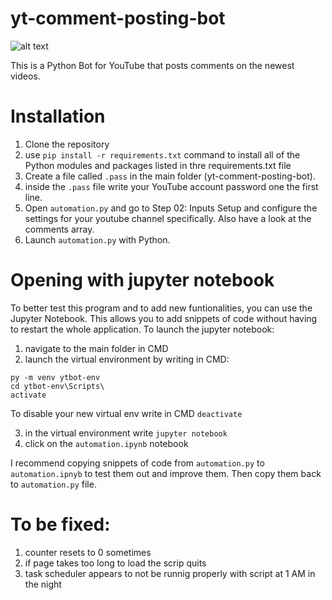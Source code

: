 # yt-comment-posting-bot



![alt text]([https://github.com/adam-p/markdown-here/raw/master/src/common/images/icon48.png](https://medianopol.ro/wp-content/uploads/2023/01/yt-comment-posting-bot-2048x1024.png) "YouTube Comment Posting Bot Banner")

This is a Python Bot for YouTube that posts comments on the newest videos.



# Installation
1. Clone the repository
2. use `pip install -r requirements.txt` command to install all of the Python modules and packages listed in thre requirements.txt file
3. Create a file called `.pass` in the main folder (yt-comment-posting-bot).
4. inside the `.pass` file write your YouTube account password one the first line.
5. Open `automation.py` and go to Step 02: Inputs Setup and configure the settings for your youtube channel specifically. Also have a look at the comments array.
6. Launch `automation.py` with Python.


# Opening with jupyter notebook
To better test this program and to add new funtionalities, you can use the Jupyter Notebook. This allows you to add snippets of code without having to restart the whole application. To launch the jupyter notebook:

1. navigate to the main folder in CMD
2. launch the virtual environment by writing in CMD:
```
py -m venv ytbot-env
cd ytbot-env\Scripts\
activate
```



To disable your new virtual env write in CMD `deactivate`

3. in the virtual environment write 
`jupyter notebook`
4. click on the `automation.ipynb` notebook

I recommend copying snippets of code from `automation.py` to `automation.ipnyb` to test them out and improve them. Then copy them back to `automation.py` file.




# To be fixed:
1. counter resets to 0 sometimes
2. if page takes too long to load the scrip quits
3. task scheduler appears to not be runnig properly with script at 1 AM in the night
